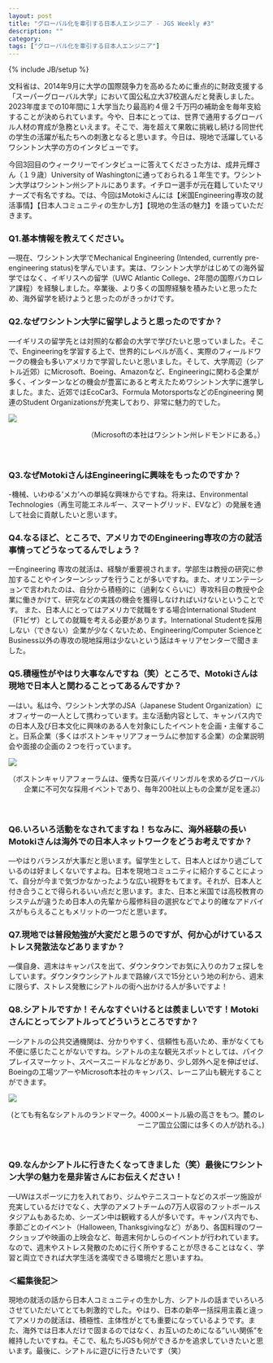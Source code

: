 ```yaml
---
layout: post
title: "グローバル化を牽引する日本人エンジニア - JGS Weekly #3"
description: ""
category: 
tags: ["グローバル化を牽引する日本人エンジニア"]
---
```

{% include JB/setup %}

文科省は、2014年9月に大学の国際競争力を高めるために重点的に財政支援する「スーパーグローバル大学」において国公私立大37校選んだと発表しました。2023年度までの10年間に１大学当たり最高約４億２千万円の補助金を毎年支給することが決められています。今や、日本にとっては、世界で通用するグローバル人材の育成が急務といえます。そこで、海を超えて果敢に挑戦し続ける同世代の学生の活躍が私たちへの刺激となると思います。今日は、現地で活躍しているワシントン大学の方のインタビューです。今回3回目のウィークリーでインタビューに答えてくださった方は、成井元輝さん（１９歳）University of Washingtonに通っておられる１年生です。ワシントン大学はワシントン州シアトルにあります。イチロー選手が元在籍していたマリナーズで有名ですね。では、今回はMotokiさんには【米国Engineering専攻の就活事情】【日本人コミュニティの生かし方】【現地の生活の魅力】を語っていただきます。### Q1.基本情報を教えてください。—現在、ワシントン大学でMechanical Engineering (Intended, currently pre-engineering status)を学んでいます。実は、ワシントン大学がはじめての海外留学ではなく、イギリスへの留学（UWC Atlantic College、2年間の国際バカロレア課程）を経験しました。卒業後、より多くの国際経験を積みたいと思ったため、海外留学を続けようと思ったのがきっかけです。### Q2.なぜワシントン大学に留学しようと思ったのですか？—イギリスの留学先とは対照的な都会の大学で学びたいと思っていました。そこで、Engineeringを学習する上で、世界的にレベルが高く、実際のフィールドワークの機会も多いアメリカで学習したいと思いました。そして、大学周辺（シアトル近郊）にMicrosoft、Boeing、Amazonなど、Engineeringに関わる企業が多く、インターンなどの機会が豊富にあると考えたためワシントン大学に進学しました。また、近郊ではEcoCar3、Formula MotorsportsなどのEngineering 関連のStudent Organizationsが充実しており、非常に魅力的でした。![]({{site.url}}/assets/uploads/3/microsoft.jpg)<div style="text-align: right;">
（Microsoftの本社はワシントン州レドモンドにある。）
</div>


　


### Q3.なぜMotokiさんはEngineeringに興味をもったのですか？-機械、いわゆる’メカ’への単純な興味からですね。将来は、Environmental Technologies（再生可能エネルギー、スマートグリッド、EVなど）の発展を通して社会に貢献したいと思います。### Q4.なるほど、ところで、アメリカでのEngineering専攻の方の就活事情ってどうなってるんでしょう？—Engineering 専攻の就活は、経験が重要視されます。学部生は教授の研究に参加することやインターンシップを行うことが多いですね。また、オリエンテーションで言われたのは、自分から積極的に（過剰なくらいに）専攻科目の教授や企業に働きかけて、研究などの実践の機会を獲得しなければいけないということです。また、日本人にとってはアメリカで就職をする場合International Student（F1ビザ）としての就職を考える必要があります。International Studentを採用しない（できない）企業が少なくないため、Engineering/Computer ScienceとBusiness以外の専攻の現地採用は少ないという話はキャリアセンターで聞きました。### Q5.積極性がやはり大事なんですね（笑）ところで、Motokiさんは現地で日本人と関わることってあるんですか？—はい。私は今、ワシントン大学のJSA（Japanese Student Organization）にオフィサーの一人として携わっています。主な活動内容として、キャンパス内での日本人及び日本文化に興味のある人を対象にしたイベントを企画・主催すること。日系企業（多くはボストンキャリアフォーラムに参加する企業）の企業説明会や面接の企画の２つを行っています。![]({{site.url}}/assets/uploads/3/boston.jpg)
<div style="text-align: right;">
（ボストンキャリアフォーラムは、優秀な日英バイリンガルを求めるグローバル企業に不可欠な採用イベントであり、毎年200社以上もの企業が足を運ぶ）
</div>


　


### Q6.いろいろ活動をなされてますね！ちなみに、海外経験の長いMotokiさんは海外での日本人ネットワークをどうお考えですか？—やはりバランスが大事だと思います。留学生として、日本人とばかり過ごしているのは好ましくないですよね。日本を現地コミュニティに紹介することによって、自分が今まで気づかなかったような広い視野をもてます。それが、日本人と付き合うことで得られるいい点だと思います。また、日本と米国では高校教育のシステムが違うため日本人の先輩から履修科目の選択などでより的確なアドバイスがもらえることもメリットの一つだと思います。### Q7.現地では普段勉強が大変だと思うのですが、何か心がけているストレス発散法などありますか？—僕自身、週末はキャンパスを出て、ダウンタウンでお気に入りのカフェ探しをしています。ダウンタウンシアトルまで路線バスで15分という地の利から、週末に限らず、ストレス発散にシアトルの街へ出かける人が多いですよ！### Q8.シアトルですか！そんなすぐいけるとは羨ましいです！Motokiさんにとってシアトルってどういうところですか？—シアトルの公共交通機関は、分かりやすく、信頼性も高いため、車がなくても不便に感じたことがないですね。シアトルの主な観光スポットとしては、パイクプレイスマーケット、スペースニードルなどがあり、少し郊外へ足を伸ばせば、Boeingの工場ツアーやMicrosoft本社のキャンパス、レーニア山も観光することができます。![]({{site.url}}/assets/uploads/3/park.jpg)
<div style="text-align: right;">
(とても有名なシアトルのランドマーク。4000メートル級の高さをもつ。麓のレーニア国立公園には多くの人が訪れる。)
</div>

　

### Q9.なんかシアトルに行きたくなってきました（笑）最後にワシントン大学の魅力を是非皆さんにお伝えください！—UWはスポーツに力を入れており、ジムやテニスコートなどのスポーツ施設が充実しているだけでなく、大学のアメフトチームの7万人収容のフットボールスタジアムもあるため、シーズン中は観戦する人が多いです。キャンパス内でも、季節ごとのイベント（Halloween, Thanksgivingなど）があり、各国料理のワークショップや映画の上映会など、毎週末何かしらのイベントが行われています。なので、週末やストレス発散のために行く所やすることが尽きることはなく、学習と両立できれば大学生活を満喫できる環境だと思いますね。### ＜編集後記＞現地の就活の話から日本人コミュニティの生かし方、シアトルの話までいろいろさせていただいてとても刺激的でした。やはり、日本の新卒一括採用主義と違ってアメリカの就活は、積極性、主体性がとても重要になっているようです。また、海外では日本人だけで固まるのではなく、お互いのためになる”いい関係”を維持したいですね。そこで、私たちJGSも何ができるかを追求していきたいと思います。最後に、シアトルに遊びに行きたいです（笑）
